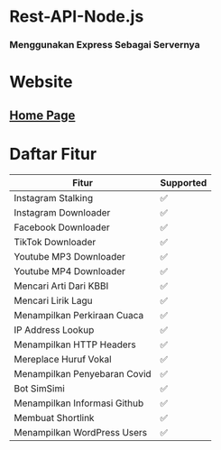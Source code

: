 # Rest-API-Node.js
### Menggunakan Express Sebagai Servernya

# Website
## [Home Page](https://www.apimau.ga)

# Daftar Fitur
| Fitur | Supported          |
| ------- | ------------------ |
| Instagram Stalking | :white_check_mark: |
| Instagram Downloader | :white_check_mark: |
| Facebook Downloader | :white_check_mark: |
| TikTok Downloader | :white_check_mark: |
| Youtube MP3 Downloader | :white_check_mark: |
| Youtube MP4 Downloader | :white_check_mark: |
| Mencari Arti Dari KBBI | :white_check_mark: |
| Mencari Lirik Lagu | :white_check_mark: |
| Menampilkan Perkiraan Cuaca | :white_check_mark: |
| IP Address Lookup | :white_check_mark: |
| Menampilkan HTTP Headers | :white_check_mark: |
| Mereplace Huruf Vokal | :white_check_mark: |
| Menampilkan Penyebaran Covid | :white_check_mark: |
| Bot SimSimi | :white_check_mark: |
| Menampilkan Informasi Github | :white_check_mark: |
| Membuat Shortlink | :white_check_mark: |
| Menampilkan WordPress Users | :white_check_mark: |
